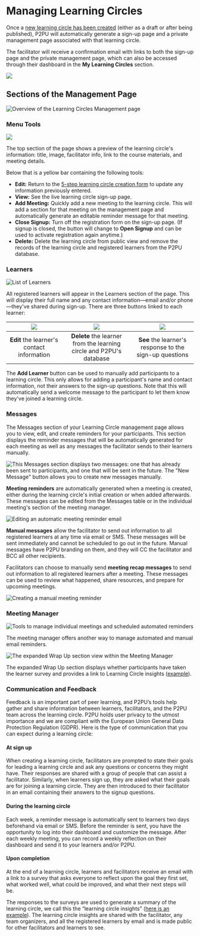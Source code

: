 # Managing Learning Circles

Once a [new learning circle has been created](creating-learning-circles.md) (either as a draft or after being published), P2PU will automatically generate a sign-up page and a private management page associated with that learning circle.&#x20;

The facilitator will receive a confirmation email with links to both the sign-up page and the private management page, which can also be accessed through their dashboard in the **My Learning Circles** section.

![](<../../.gitbook/assets/my learning circles.png>)

## Sections of the Management Page

![Overview of the Learning Circles Management page](<../../.gitbook/assets/screencapture-staging-learningcircles-p2pu-org-en-studygroup-57-2021-12-08-10\_12\_07 (2).png>)

### Menu Tools&#x20;

![](<../../.gitbook/assets/menu (1).png>)

The top section of the page shows a preview of the learning circle's information: title, image, facilitator info, link to the course materials, and meeting details.&#x20;

Below that is a yellow bar containing the following tools:

* **Edit:** Return to the [5-step learning circle creation form](creating-learning-circles.md) to update any information previously entered.
* **View:** See the live learning circle sign-up page.
* **Add Meeting:** Quickly add a new meeting to the learning circle. This will add a section for that meeting on the management page and automatically generate an editable reminder message for that meeting.
* **Close Signup:** Turn off the registration form on the sign-up page. (If signup is closed, the button will change to **Open Signup** and can be used to activate registration again anytime.)
* **Delete:** Delete the learning circle from public view and remove the records of the learning circle and registered learners from the P2PU database.

### Learners

![List of Learners](<../../.gitbook/assets/learner list.png>)

All registered learners will appear in the Learners section of the page. This will display their full name and any contact information—email and/or phone—they've shared during sign-up. There are three buttons linked to each learner:

| ![](<../../.gitbook/assets/Screen Shot 2021-04-22 at 2.39.16 PM (1).png>) | ![](<../../.gitbook/assets/Screen Shot 2021-04-22 at 2.39.20 PM (1).png>) | ![](<../../.gitbook/assets/Screen Shot 2021-04-22 at 2.39.23 PM.png>) |
| :-----------------------------------------------------------------------: | :-----------------------------------------------------------------------: | :-------------------------------------------------------------------: |
|                **Edit** the learner's contact information                 |    **Delete** the learner from the learning circle and P2PU's database    |        **See** the learner's response to the sign-up questions        |

The **Add Learner** button can be used to manually add participants to a learning circle. This only allows for adding a participant's name and contact information, not their answers to the sign-up questions. Note that this will automatically send a welcome message to the participant to let them know they've joined a learning circle.

### **Messages**

The Messages section of your Learning Circle management page allows you to view, edit, and create reminders for your participants.  This section displays the reminder messages that will be automatically generated for each meeting as well as any messages the facilitator sends to their learners manually.&#x20;

![This Messages section displays two messages: one that has already been sent to participants, and one that will be sent in the future. The "New Message" button allows you to create new messages manually.](<../../.gitbook/assets/new message button.png>)

**Meeting reminders** are automatically generated when a meeting is created, either during the learning circle's initial creation or when added afterwards. These messages can be edited from the Messages table or in the individual meeting's section of the meeting manager.&#x20;

![Editing an automatic meeting reminder email](<../../.gitbook/assets/email edit (1).png>)

**Manual messages** allow the facilitator to send out information to all registered learners at any time via email or SMS. These messages will be sent immediately and cannot be scheduled to go out in the future. Manual messages have P2PU branding on them, and they will CC the facilitator and BCC all other recipients.

Facilitators can choose to manually send **meeting recap messages** to send out information to all registered learners after a meeting. These messages can be used to review what happened, share resources, and prepare for upcoming meetings.

![Creating a manual meeting reminder](<../../.gitbook/assets/manual email edit.png>)

### Meeting Manager

![Tools to manage individual meetings and scheduled automated reminders](<../../.gitbook/assets/meetings manager.png>)

The meeting manager offers another way to manage automated and manual email reminders.

![The expanded Wrap Up section view within the Meeting Manager](<../../.gitbook/assets/Wrap Up.png>)

The expanded Wrap Up section displays whether participants have taken the learner survey and provides a link to Learning Circle insights ([example](https://learningcircles.p2pu.org/en/studygroup/923/report/)).

### Communication and Feedback

Feedback is an important part of peer learning, and P2PU’s tools help gather and share information between learners, facilitators, and the P2PU team across the learning circle. P2PU holds user privacy to the utmost importance and we are compliant with the European Union General Data Protection Regulation (GDPR). Here is the type of communication that you can expect during a learning circle:

#### At sign up <a href="#at-sign-up" id="at-sign-up"></a>

When creating a learning circle, facilitators are prompted to state their goals for leading a learning circle and ask any questions or concerns they might have. Their responses are shared with a group of people that can assist a facilitator. Similarly, when learners sign up, they are asked what their goals are for joining a learning circle. They are then introduced to their facilitator in an email containing their answers to the signup questions.

#### During the learning circle <a href="#during-the-learning-circle" id="during-the-learning-circle"></a>

Each week, a reminder message is automatically sent to learners two days beforehand via email or SMS. Before the reminder is sent, you have the opportunity to log into their dashboard and customize the message. After each weekly meeting, you can record a weekly reflection on their dashboard and send it to your learners and/or P2PU.

#### Upon completion <a href="#upon-completion" id="upon-completion"></a>

At the end of a learning circle, learners and facilitators receive an email with a link to a survey that asks everyone to reflect upon the goal they first set, what worked well, what could be improved, and what their next steps will be.

The responses to the surveys are used to generate a summary of the learning circle, we call this the “learning circle insights” ([here is an example](https://learningcircles.p2pu.org/en/studygroup/923/report/)). The learning circle insights are shared with the facilitator, any team organizers, and all the registered learners by email and is made public for other facilitators and learners to see.
